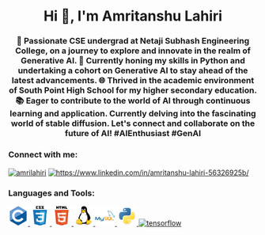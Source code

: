 <h1 align="center">Hi 👋, I'm Amritanshu Lahiri</h1>
<h3 align="center">🚀 Passionate CSE undergrad at Netaji Subhash Engineering College, on a journey to explore and innovate in the realm of Generative AI. 🤖 Currently honing my skills in Python and undertaking a cohort on Generative AI to stay ahead of the latest advancements. 🌐 Thrived in the academic environment of South Point High School for my higher secondary education. 📚 Eager to contribute to the world of AI through continuous learning and application. Currently delving into the fascinating world of stable diffusion. Let's connect and collaborate on the future of AI! #AIEnthusiast #GenAI</h3>

<h3 align="left">Connect with me:</h3>
<p align="left">
<a href="https://twitter.com/amrilahiri" target="blank"><img align="center" src="https://raw.githubusercontent.com/rahuldkjain/github-profile-readme-generator/master/src/images/icons/Social/twitter.svg" alt="amrilahiri" height="30" width="40" /></a>
<a href="https://linkedin.com/in/https://www.linkedin.com/in/amritanshu-lahiri-56326925b/" target="blank"><img align="center" src="https://raw.githubusercontent.com/rahuldkjain/github-profile-readme-generator/master/src/images/icons/Social/linked-in-alt.svg" alt="https://www.linkedin.com/in/amritanshu-lahiri-56326925b/" height="30" width="40" /></a>
</p>

<h3 align="left">Languages and Tools:</h3>
<p align="left"> <a href="https://www.cprogramming.com/" target="_blank" rel="noreferrer"> <img src="https://raw.githubusercontent.com/devicons/devicon/master/icons/c/c-original.svg" alt="c" width="40" height="40"/> </a> <a href="https://www.w3schools.com/css/" target="_blank" rel="noreferrer"> <img src="https://raw.githubusercontent.com/devicons/devicon/master/icons/css3/css3-original-wordmark.svg" alt="css3" width="40" height="40"/> </a> <a href="https://www.w3.org/html/" target="_blank" rel="noreferrer"> <img src="https://raw.githubusercontent.com/devicons/devicon/master/icons/html5/html5-original-wordmark.svg" alt="html5" width="40" height="40"/> </a> <a href="https://www.linux.org/" target="_blank" rel="noreferrer"> <img src="https://raw.githubusercontent.com/devicons/devicon/master/icons/linux/linux-original.svg" alt="linux" width="40" height="40"/> </a> <a href="https://www.mysql.com/" target="_blank" rel="noreferrer"> <img src="https://raw.githubusercontent.com/devicons/devicon/master/icons/mysql/mysql-original-wordmark.svg" alt="mysql" width="40" height="40"/> </a> <a href="https://www.python.org" target="_blank" rel="noreferrer"> <img src="https://raw.githubusercontent.com/devicons/devicon/master/icons/python/python-original.svg" alt="python" width="40" height="40"/> </a> <a href="https://www.tensorflow.org" target="_blank" rel="noreferrer"> <img src="https://www.vectorlogo.zone/logos/tensorflow/tensorflow-icon.svg" alt="tensorflow" width="40" height="40"/> </a> </p>


